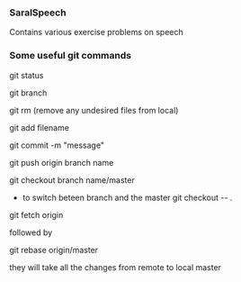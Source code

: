 ### SaralSpeech
Contains various exercise problems on speech

### Some useful git commands 
git status 

git branch

git rm (remove any undesired files from local)

git add filename

git commit -m "message"


git push origin branch name

git checkout branch name/master
- to switch beteen branch and the master
git checkout -- .

git fetch origin 

followed by 

git rebase origin/master

they will take all the changes from remote to local master


